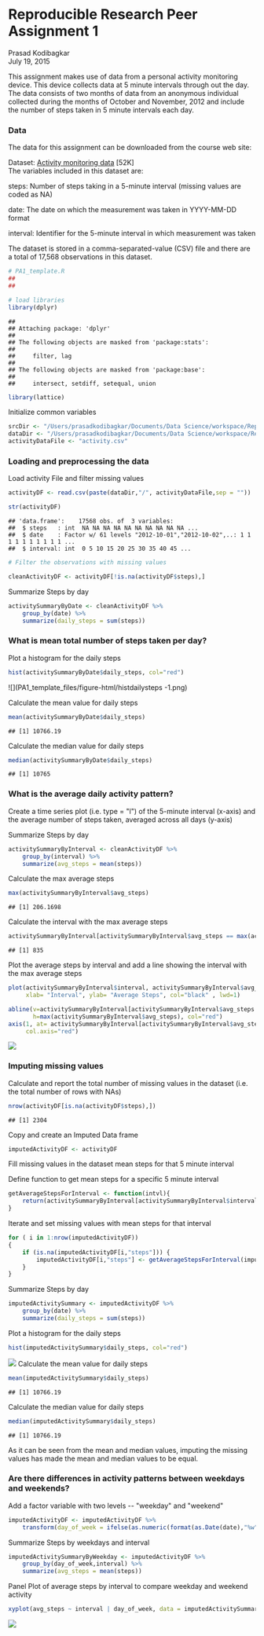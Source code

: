 # Reproducible Research Peer Assignment 1
Prasad Kodibagkar  
July 19, 2015  

This assignment makes use of data from a personal activity monitoring device. This device collects data at 5 minute intervals through out the day. The data consists of two months of data from an anonymous individual collected during the months of October and November, 2012 and include the number of steps taken in 5 minute intervals each day.

### Data

The data for this assignment can be downloaded from the course web site:

Dataset: [Activity monitoring data](https://d396qusza40orc.cloudfront.net/repdata%2Fdata%2Factivity.zip) [52K]  
The variables included in this dataset are:  
  
steps: Number of steps taking in a 5-minute interval (missing values are coded as NA)
  
date: The date on which the measurement was taken in YYYY-MM-DD format
  
interval: Identifier for the 5-minute interval in which measurement was taken
  
The dataset is stored in a comma-separated-value (CSV) file and there are a total of 17,568 observations in this dataset.


```r
# PA1_template.R
##
## 

# load libraries
library(dplyr)
```

```
## 
## Attaching package: 'dplyr'
## 
## The following objects are masked from 'package:stats':
## 
##     filter, lag
## 
## The following objects are masked from 'package:base':
## 
##     intersect, setdiff, setequal, union
```

```r
library(lattice)
```

Initialize common variables

```r
srcDir <- "/Users/prasadkodibagkar/Documents/Data Science/workspace/RepData_PeerAssessment1"
dataDir <- "/Users/prasadkodibagkar/Documents/Data Science/workspace/RepData_PeerAssessment1"
activityDataFile <- "activity.csv"
```

### Loading and preprocessing the data
Load activity File and filter missing values

```r
activityDF <- read.csv(paste(dataDir,"/", activityDataFile,sep = ""))

str(activityDF)
```

```
## 'data.frame':	17568 obs. of  3 variables:
##  $ steps   : int  NA NA NA NA NA NA NA NA NA NA ...
##  $ date    : Factor w/ 61 levels "2012-10-01","2012-10-02",..: 1 1 1 1 1 1 1 1 1 1 ...
##  $ interval: int  0 5 10 15 20 25 30 35 40 45 ...
```

```r
# Filter the observations with missing values

cleanActivityDF <- activityDF[!is.na(activityDF$steps),]
```

Summarize Steps by day

```r
activitySummaryByDate <- cleanActivityDF %>%
    group_by(date) %>%
    summarize(daily_steps = sum(steps))
```

### What is mean total number of steps taken per day?
Plot a histogram for the daily steps  

```r
hist(activitySummaryByDate$daily_steps, col="red")
```

![](PA1_template_files/figure-html/histdailysteps -1.png) 

Calculate the mean value for daily steps

```r
mean(activitySummaryByDate$daily_steps)
```

```
## [1] 10766.19
```
Calculate the median value for daily steps

```r
median(activitySummaryByDate$daily_steps)
```

```
## [1] 10765
```

### What is the average daily activity pattern?

Create a time series plot (i.e. type = "l") of the 5-minute interval (x-axis) and the average number of steps taken, 
averaged across all days (y-axis)

Summarize Steps by day

```r
activitySummaryByInterval <- cleanActivityDF %>%
    group_by(interval) %>%
    summarize(avg_steps = mean(steps))
```

Calculate the max average steps

```r
max(activitySummaryByInterval$avg_steps)
```

```
## [1] 206.1698
```
Calculate the interval with the max average steps

```r
activitySummaryByInterval[activitySummaryByInterval$avg_steps == max(activitySummaryByInterval$avg_steps),]$interval
```

```
## [1] 835
```
Plot the average steps by interval and add a line showing the interval with the max average steps

```r
plot(activitySummaryByInterval$interval, activitySummaryByInterval$avg_steps,type="l", 
     xlab= "Interval", ylab= "Average Steps", col="black" , lwd=1)

abline(v=activitySummaryByInterval[activitySummaryByInterval$avg_steps == max(activitySummaryByInterval$avg_steps),]$interval, 
       h=max(activitySummaryByInterval$avg_steps), col="red")
axis(1, at= activitySummaryByInterval[activitySummaryByInterval$avg_steps == max(activitySummaryByInterval$avg_steps),]$interval,
     col.axis="red")
```

![](PA1_template_files/figure-html/plotavgstpsbyinterval-1.png) 
### Imputing missing values

Calculate and report the total number of missing values in the dataset (i.e. the total number of rows with NAs)

```r
nrow(activityDF[is.na(activityDF$steps),])
```

```
## [1] 2304
```

Copy and create an Imputed Data frame

```r
imputedActivityDF <- activityDF
```
Fill missing values in the dataset mean steps for that 5 minute interval 

Define function to get mean steps for a specific 5 minute interval

```r
getAverageStepsForInterval <- function(intvl){
    return(activitySummaryByInterval[activitySummaryByInterval$interval==intvl,][["avg_steps"]])
}
```
Iterate and set missing values with mean steps for that interval

```r
for ( i in 1:nrow(imputedActivityDF))
{
    if (is.na(imputedActivityDF[i,"steps"])) {
        imputedActivityDF[i,"steps"] <- getAverageStepsForInterval(imputedActivityDF[i,"interval"])
    }
}
```
Summarize Steps by day

```r
imputedActivitySummary <- imputedActivityDF %>%
    group_by(date) %>%
    summarize(daily_steps = sum(steps))
```
Plot a histogram for the daily steps

```r
hist(imputedActivitySummary$daily_steps, col="red")
```

![](PA1_template_files/figure-html/histdailysteps-1.png) 
Calculate the mean value for daily steps

```r
mean(imputedActivitySummary$daily_steps)
```

```
## [1] 10766.19
```
Calculate the median value for daily steps

```r
median(imputedActivitySummary$daily_steps)
```

```
## [1] 10766.19
```
As it can be seen from the mean and median values, imputing the missing values has made the mean and median values to be equal.

### Are there differences in activity patterns between weekdays and weekends?

Add a factor variable with two levels -- "weekday" and "weekend"

```r
imputedActivityDF <- imputedActivityDF %>%
    transform(day_of_week = ifelse(as.numeric(format(as.Date(date),"%w")) <=5 ,"weekday","weekend"))
```
Summarize Steps by weekdays and interval

```r
imputedActivitySummaryByWeekday <- imputedActivityDF %>%
    group_by(day_of_week,interval) %>%
    summarize(avg_steps = mean(steps))
```
Panel Plot of average steps by interval to compare weekday and weekend activity

```r
xyplot(avg_steps ~ interval | day_of_week, data = imputedActivitySummaryByWeekday,layout = c(1, 2),type="l") ## Plot with 2 panels
```

![](PA1_template_files/figure-html/panelplot-1.png) 
